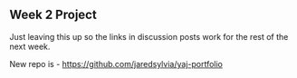 ## Week 2 Project

Just leaving this up so the links in discussion posts work for the rest of the next week.

New repo is - https://github.com/jaredsylvia/yaj-portfolio